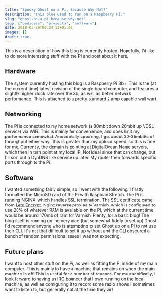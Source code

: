 ```yaml
---
title: "Spooky Ghost on a Pi, Because Why Not?"
description: "This blog used to run on a Raspberry Pi."
slug: "ghost-on-a-pi-because-why-not"
tags: ["badideas", "projects", "software"]
date: 2018-03-29T00:24:13+01:00
images: []
draft: true
---
```


This is a description of how this blog is currently hosted. Hopefully, I'd like to do more interesting stuff with the Pi and post about it here.

## Hardware
The system currently hosting this blog is a Raspberry Pi 3b+. This is the (at the current time) latest revision of the single board computer, and features a slightly higher clock rate over the 3b, as well as better network performance. This is attached to a pretty standard 2 amp capable wall wart.

## Networking
The Pi is connected to my home network (a 80mbit down 20mbit up VDSL service) via WiFi. This is mainly for convenience, and does limit my performance somewhat. Anecdotally speaking, I get about 30-35mbit/s of throughput either way. This is greater than my upload speed, so this is fine for me. Currently, the domain is pointing at DigitalOcean Name servers, which then in turn point at my local IP. Not ideal since that can change, but I'll sort out a DynDNS like service up later. My router then forwards specific ports through to the Pi.

## Software
I wanted something fairly simple, so I went with the following. I firstly formatted the MicroSD card of the Pi with Raspbian Stretch. The Pi is running NGINX, which handles SSL termination. The SSL certificate came from [Lets Encrypt](https://letsencrypt.org/). Nginx reverse proxies to Varnish, which is configured to use 20% of whatever RAM is available on the Pi, which at the current time would be around 170mb of ram for Varnish. Plenty, for a basic blog! The blog itself is running on the very nice (but somewhat fiddly to set up) Ghost. I'd recommend anyone who is attempting to set Ghost up on a Pi to not use their CLI. It's not that difficult to set it up without and the CLI obscured a bunch of random permissions issues I was not expecting.

## Future plans
I want to host other stuff on the Pi, as well as fitting the Pi inside of my main computer. This is mainly to have a machine that remains on when the main machine is off. This is useful for a number of reasons. For me specifically, I look forward to having an IRC bouncer that I own running on the local machine, as well as configuring it to record some radio shows I sometimes want to listen to, but generally not at the time they air!
